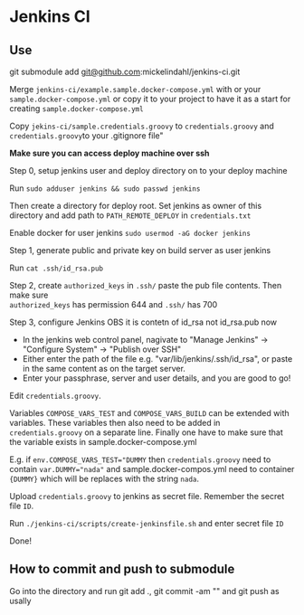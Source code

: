 # Jenkins CI

## Use

git submodule add git@github.com:mickelindahl/jenkins-ci.git

Merge `jenkins-ci/example.sample.docker-compose.yml` with or your `sample.docker-compose.yml` 
or copy it to your project to have it as a start for creating `sample.docker-compose.yml`


Copy `jekins-ci/sample.credentials.groovy` to `credentials.groovy` 
and `credentials.groovy`to your .gitignore file"

**Make sure you can access deploy machine over ssh**

Step 0, setup jenkins user and deploy directory on to your deploy machine

Run `sudo adduser jenkins && sudo passwd jenkins`

Then create a directory for deploy root. Set jenkins as owner of this 
directory and add path to `PATH_REMOTE_DEPLOY` in `credentials.txt`

Enable docker for user jenkins
`sudo usermod -aG docker jenkins`

Step 1, generate public and private key on build server as user jenkins

Run `cat .ssh/id_rsa.pub`

Step 2, create `authorized_keys` in `.ssh/` paste the pub file contents. Then make sure  
`authorized_keys` has permission 644 and `.ssh/` has 700

Step 3, configure Jenkins
OBS it is contetn of id_rsa not id_rsa.pub now
* In the jenkins web control panel, nagivate to "Manage Jenkins" -> "Configure System" -> "Publish over SSH"
* Either enter the path of the file e.g. "var/lib/jenkins/.ssh/id_rsa", or paste in the same content as on the target server.
* Enter your passphrase, server and user details, and you are good to go!

Edit `credentials.groovy`.

Variables `COMPOSE_VARS_TEST` and `COMPOSE_VARS_BUILD` can be extended with variables.
These variables then also need to be added in `credentials.groovy` on a separate line.
Finally one have to make sure that the variable exists in sample.docker-compose.yml

E.g. if `env.COMPOSE_VARS_TEST="DUMMY` then `credentials.groovy` need to contain
`var.DUMMY="nada"` and sample.docker-compos.yml need to container `{DUMMY}`
which will be replaces with the string `nada`.

Upload `credentials.groovy` to jenkins as secret file. Remember the secret file `ID`.

Run `./jenkins-ci/scripts/create-jenkinsfile.sh` and enter secret file `ID`

Done!


## How to commit and push to submodule

Go into the directory and run git add ., git commit -am "" and git push as usally

